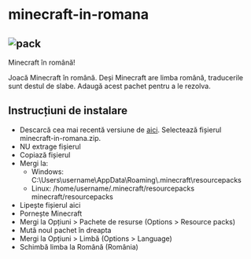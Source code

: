 # minecraft-in-romana

![pack](https://user-images.githubusercontent.com/74449186/137755503-8a5a0b34-1d68-42e5-b180-fa3e10cc4b8c.png)
---
Minecraft în română!

Joacă Minecraft în română. Deși Minecraft are limba română, traducerile sunt destul de slabe. Adaugă acest pachet pentru a le rezolva.

## Instrucțiuni de instalare
* Descarcă cea mai recentă versiune de [aici](https://github.com/Gugalcrom-net/minecraft-in-romana/releases). Selectează fișierul minecraft-in-romana.zip.
* NU extrage fișierul
* Copiază fișierul
* Mergi la:
  * Windows: C:\Users\username\AppData\Roaming\\.minecraft\resourcepacks
  * Linux: /home/username/.minecraft/resourcepacks
minecraft/resourcepacks
* Lipește fișierul aici
* Pornește Minecraft
* Mergi la Opțiuni > Pachete de resurse (Options > Resource packs)
* Mutâ noul pachet în dreapta
* Mergi la Opțiuni > Limbă (Options > Language)
* Schimbă limba la Română (România)
